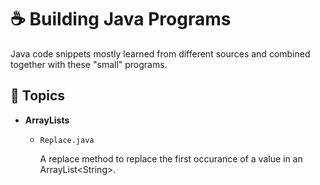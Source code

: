# ☕ Building Java Programs 
Java code snippets mostly learned from different sources and combined together with these "small" programs.

## 🛑 Topics

- **ArrayLists**

  - `Replace.java`
  
      A replace method to replace the first occurance of a value in an ArrayList\<String\>.
